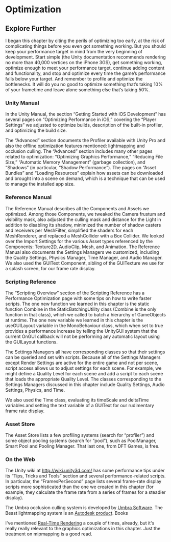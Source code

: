 # Optimization

## Explore Further

I began this chapter by citing the perils of optimizing too early, at the risk of complicating things before you even got something working. But you should keep your performance target in mind from the very beginning of development. Start simple (the Unity documentation recommends rendering no more than 40,000 vertices on the iPhone 3GS), get something working, optimize enough to meet your performance target, continue adding content and functionality, and stop and optimize every time the game’s performance falls below your target. And remember to profile and optimize the bottlenecks. It will do you no good to optimize something that’s taking 10% of your frametime and leave alone something else that’s taking 50%.

### Unity Manual

In the Unity Manual, the section “Getting Started with iOS Development” has several pages on “Optimizing Performance in iOS,” covering the “Player Settings” we adjusted to optimize builds, description of the built-in profiler, and optimizing the build size.

The “Advanced” section documents the Profiler available with Unity Pro and also the offline optimization features mentioned: lightmapping and occlusion culling. The “Advanced” section includes many other pages related to optimization: “Optimizing Graphics Performance,” “Reducing File Size,” “Automatic Memory Management” (garbage collection), and “Shadows” (in particular, “Shadow Performance”). The pages on “Asset Bundles” and “Loading Resources” explain how assets can be downloaded and brought into a scene on demand, which is a technique that can be used to manage the installed app size.

### Reference Manual

The Reference Manual describes all the Components and Assets we optimized. Among those Components, we tweaked the Camera frustum and visibility mask, also adjusted the culling mask and distance for the Light in addition to disabling its shadow, minimized the number of shadow casters and receivers per MeshFilter, simplified the shaders for each MeshRenderer, and replaced a MeshCollider with a Box Collider. We looked over the Import Settings for the various Asset types referenced by the Components: Texture2D, AudioClip, Mesh, and Animation. The Reference Manual also documents the Settings Managers we customized, including the Quality Settings, Physics Manager, Time Manager, and Audio Manager. We also used the GUIText Component, sibling of the GUITexture we use for a splash screen, for our frame rate display.

### Scripting Reference

The “Scripting Overview” section of the Scripting Reference has a Performance Optimization page with some tips on how to write faster scripts. The one new function we learned in this chapter is the static function Combine in the StaticBatchingUtility class (Combine is the only function in that class), which we called to batch a hierarchy of GameObjects at runtime. The one new variable we learned in this chapter is the useGUILayout variable in the MonoBehaviour class, which when set to true provides a performance increase by telling the UnityGUI system that the current OnGUI callback will not be performing any automatic layout using the GUILayout functions.

The Settings Managers all have corresponding classes so that their settings can be queried and set with scripts. Because all of the Settings Managers except Render Settings are active for the entire game and not per scene, script access allows us to adjust settings for each scene. For example, we might define a Quality Level for each scene and add a script to each scene that loads the appropriate Quality Level. The classes corresponding to the Settings Managers discussed in this chapter include Quality Settings, Audio Settings, Physics, and Time.

We also used the Time class, evaluating its timeScale and deltaTime variables and setting the text variable of a GUIText for our rudimentary frame rate display.

### Asset Store

The Asset Store lists a few profiling systems (search for “profiler”) and some object pooling systems (search for “pool”), such as PoolManager, Smart Pool and Pooling Manager. That last one, from DFT Games, is free.

### On the Web

The Unity wiki at http://wiki.unity3d.com/ has some performance tips under its “Tips, Tricks and Tools” section and several performance-related scripts. In particular, the “FramesPerSecond” page lists several frame-rate display scripts more sophisticated than the one we created in this chapter (for example, they calculate the frame rate from a series of frames for a steadier display).

The Umbra occlusion culling system is developed by [Umbra Software](http://umbrasoftware.com/). The Beast lightmapping system is an [Autodesk product](http://gameware.autodesk.com/beast).
Books

I've mentioned [Real-Time Rendering](http://realtimerendering.com) a couple of times, already, but it's really really relevant to the graphics optimizations in this chapter. Just the treatment on mipmapping is a good read.